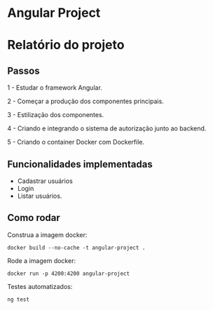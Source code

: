 # Angular Project

# Relatório do projeto

## Passos

1 - Estudar o framework Angular.

2 - Começar a produção dos componentes principais.

3 - Estilização dos componentes.

4 - Criando e integrando o sistema de autorização junto ao backend.

5 - Criando o container Docker com Dockerfile.


## Funcionalidades implementadas

- Cadastrar usuários
- Login
- Listar usuários.


## Como rodar

Construa a imagem docker:
```
docker build --no-cache -t angular-project .
```

Rode a imagem docker:
```
docker run -p 4200:4200 angular-project
```

Testes automatizados:
```
ng test
```